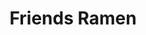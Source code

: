 ---
layout: place
title: "Friends Ramen"
permalink: /illinois/chicago/friends-ramen.html
stateAbbr: IL
stateName: Illinois
cityName: Chicago
seo:
  name: "Friends Ramen"
  type: Restaurant
  links: null
description: "Friends Ramen serves delicious sushi in Chicago, Illinois. Try fresh Japanese dishes for a great dining experience. "
place_id: ChIJEUsvg1LTD4gRGtjI_aG6Erc
photos:
  - name: >-
      places/ChIJEUsvg1LTD4gRGtjI_aG6Erc/photos/AeeoHcIiYHjHO6ca5CZeTFAwb4uHDaKLIuzJEkSO1kLYYqkmL-5PUZ-x_K1m-vBLddAWDHhjKYvuZdiaO3rmXZjmu7DnO4Ja3xlec8BkpyBtxhkb8oc4fe4i1pmfT94OAG7eYjUG5W1ElQObgsMwRjQzjIBN35E8UgGr6uD7Qrs45md-dkgMN24M1EBENpxwSNsxMAv6NILnwUdcLi106xQDcOwve6cRXXvOBg2T_FRqzDR8k8vMefpXw7XJwABWTApZMyd4ryE85AU9yjwrVU_jBaDEr_F2taZP4iZ6VGAol4lDCsbMwc90u7gcYsk9a9vEvOnVpi8jUGnoAXZuOJay6OkMj1sCFAXuJoiMsaetrrnh6pp_cjfQrQgFtpQrmXv18oaKDc4I_tuFEpDMPvEM80q26CA8uNLQDdsc5FsSZwo_gRo
    widthPx: 4032
    heightPx: 3024
    authorAttributions:
      - displayName: Mariella Arredondo
        uri: https://maps.google.com/maps/contrib/101872697305009838157
        photoUri: >-
          https://lh3.googleusercontent.com/a-/ALV-UjW07oyZWlgKU91CZf8irdrArKOuzMN5yi4zVgMi-M6_B86jt_hxtw=s100-p-k-no-mo
    flagContentUri: >-
      https://www.google.com/local/imagery/report/?cb_client=maps_api_places.places_api&image_key=!1e10!2sCIHM0ogKEICAgICEqv2t6QE&hl=en-US
    googleMapsUri: >-
      https://www.google.com/maps/place//data=!3m4!1e2!3m2!1sCIHM0ogKEICAgICEqv2t6QE!2e10!4m2!3m1!1s0x880fd352832f4b11:0xb712baa1fdc8d81a
  - name: >-
      places/ChIJEUsvg1LTD4gRGtjI_aG6Erc/photos/AeeoHcIqixKYU6tzy_nGYpRDKM72xaGa_4_k16mtss_9_gPbwGROocbj7QpvJyi0g0lmfLPca9xv3dgYAyEq8V4RxmTkD3GMb7MwiG6g6IXlRCvtvgQ-xDGO3aJlwtNnC4lnb_pWVOIZrLZai5oUV8ZXASOfp1JFnEbjlyWUCcG1XbQ9RNvgl-qNn_buwzWCV2mCDcMBZlf3LkmaTnYYq1DVC5KUxjze0VRoyt3gcTp9xAsBP3YW_15xu36UcQhDjSYaPABnF2cjLuZTi8JYoL3iM2wOxQetGALhr0lhuB1u9i1fYg
    widthPx: 3024
    heightPx: 3024
    authorAttributions:
      - displayName: Friends Ramen
        uri: https://maps.google.com/maps/contrib/103004355809666311339
        photoUri: >-
          https://lh3.googleusercontent.com/a-/ALV-UjWKaJH_0e9PXJTtcVpexL8j3ft1owI1Rtohm2ZDwdZMYNKZkAQ=s100-p-k-no-mo
    flagContentUri: >-
      https://www.google.com/local/imagery/report/?cb_client=maps_api_places.places_api&image_key=!1e10!2sAF1QipPyl7nKRMOnz9a5WJAV5i_FC6ETzrRwzZxAnJ8t&hl=en-US
    googleMapsUri: >-
      https://www.google.com/maps/place//data=!3m4!1e2!3m2!1sAF1QipPyl7nKRMOnz9a5WJAV5i_FC6ETzrRwzZxAnJ8t!2e10!4m2!3m1!1s0x880fd352832f4b11:0xb712baa1fdc8d81a
  - name: >-
      places/ChIJEUsvg1LTD4gRGtjI_aG6Erc/photos/AeeoHcKxQdQjllltixbMuNMdzKJHFMNdqr2t6CfwElztAWaPj_2qX0Td2Vyt1MSVdffK2aCaFRLCihqhcLpyaf1qgf9t3ILmpCiYmoQK57In5L_EWo3nLp2zYhtebi_ZEGv2KoMK4BCnlkEyDr3Ln7U-m9sYJbaFrHt4O6S-R-h3uHXEgPjJPik9US4PWT_1QMSVMf9gj_-aKujwPZ_aWdSMV6wYkrVIHlSN1j_6bgOZ4TpdN72xc7NxqhI6U9y2VbApX_ETp1mfBQOqM4qoaYjTmTgKktVajoYApX-7jJpPfqUtysacQ7WdB9iT6F-1qGs6urfhTVWrTkA86O4r1KDHJjNHF3ltg24SrqPlcg5IMCNuOQzg3jyfHyfXkeCB2qRE9H0yNWVfjgv_eqqi6gDXoGgzrd9JfZKoKGQpXyz3Ix4c6HlYfCMrAIXnjwSkMcmU
    widthPx: 3000
    heightPx: 4000
    authorAttributions:
      - displayName: Andres Donoso
        uri: https://maps.google.com/maps/contrib/116970656508802944890
        photoUri: >-
          https://lh3.googleusercontent.com/a-/ALV-UjVdFFf7MRisjCm5INx6MgyOKkPNHqaFWBUOEicGnG1t3d1pR_MHTQ=s100-p-k-no-mo
    flagContentUri: >-
      https://www.google.com/local/imagery/report/?cb_client=maps_api_places.places_api&image_key=!1e10!2sCIABIhADyc5UghZaK2fYU5MACzbg&hl=en-US
    googleMapsUri: >-
      https://www.google.com/maps/place//data=!3m4!1e2!3m2!1sCIABIhADyc5UghZaK2fYU5MACzbg!2e10!4m2!3m1!1s0x880fd352832f4b11:0xb712baa1fdc8d81a
  - name: >-
      places/ChIJEUsvg1LTD4gRGtjI_aG6Erc/photos/AeeoHcL9CBngev-tUQERvCVx5If-zO0IgBgAgO-fyxhVT4CHgZQsxkHPZyu1oKf1PWkOWXbixDydEulS1uMSAGUyllHBtXctSu3hFs9Mui1SUhrNL_Z_PWtV4uUmuCF6q50blhKgIn5lB4gyC9lpQBPFOBYhrtA3aUnBbuyXG-Z65i3pjqHtQ-MlzTml0NQqIV3QJldPXHygIp2Ra4fwvhkjbeiif_8s_Ns_DX2u14fayQS5yuaOGb6TeUlnUivHfN-ktbekUXZr2ybY_fk-B-j80DSGn7bSa-JXZwMxo_Fk-0FDvrUDdxXRHlt5MRLG88wgaeFLGRee0JOwHVTWapoWYj0etJEOFo3z-oRQuItWly20vYGT6LcXW14kXsSWmfMQvKuA-lvpXO8xvH4ddiVOImKML1UVXPx6FW3F4cmxfvg7LmIj
    widthPx: 4080
    heightPx: 3072
    authorAttributions:
      - displayName: Felipe Zambrano
        uri: https://maps.google.com/maps/contrib/114798962990076928096
        photoUri: >-
          https://lh3.googleusercontent.com/a-/ALV-UjUYGu6r2J7bOYUNLFBPu2kmk3eUPtWNPM8vFSJr8x5CGdXDGNk=s100-p-k-no-mo
    flagContentUri: >-
      https://www.google.com/local/imagery/report/?cb_client=maps_api_places.places_api&image_key=!1e10!2sCIHM0ogKEICAgIDbhu-EgQE&hl=en-US
    googleMapsUri: >-
      https://www.google.com/maps/place//data=!3m4!1e2!3m2!1sCIHM0ogKEICAgIDbhu-EgQE!2e10!4m2!3m1!1s0x880fd352832f4b11:0xb712baa1fdc8d81a
  - name: >-
      places/ChIJEUsvg1LTD4gRGtjI_aG6Erc/photos/AeeoHcITzDgA3weHJrpfK8yojniVNsW_ZM0PUIXk1DK_vSqXwmguiA726Ywej-C1_OHxHGX-gx0FD9HvrXeQtdFF1Jj0JMYAt08Y3aEtJbfrPy5iSQsZw8x1VFxRLbHzjNswgt0odhso21tLooBTtSdy7aEOzumAcpGFmiqv7A-OJS06VeiDi58UlgVK2kQqfj0UYsAlBzQzzSkMff4IpQ_C3Jvl0R4l-AnpfvJZSQJRtxpDT0MTmxSNS3Qn3wRgSiinyAes_xD22-nCUAVukSWecwOFSrP8LwMoHDBlrMjo5PvqT0PXYiygQC4b2msrkvGZ8YLQoUYlecFXKG0JpWnQc8ADNoQrddlnAn6mSda06EKIqkknXKt4Ba5Ud3QWJxAdXP1GAOXujfpdwgwOuYrTx18gy_2Y64-L1pAreybFpmg
    widthPx: 3000
    heightPx: 4000
    authorAttributions:
      - displayName: Aiden Nguyen
        uri: https://maps.google.com/maps/contrib/113471153164084845113
        photoUri: >-
          https://lh3.googleusercontent.com/a-/ALV-UjVa3iyUDDv2oZgFuEL1TQ3OnTJ59F0jrv8JZAU2III7QClbQsywZg=s100-p-k-no-mo
    flagContentUri: >-
      https://www.google.com/local/imagery/report/?cb_client=maps_api_places.places_api&image_key=!1e10!2sCIHM0ogKEICAgIDDh4euHw&hl=en-US
    googleMapsUri: >-
      https://www.google.com/maps/place//data=!3m4!1e2!3m2!1sCIHM0ogKEICAgIDDh4euHw!2e10!4m2!3m1!1s0x880fd352832f4b11:0xb712baa1fdc8d81a
  - name: >-
      places/ChIJEUsvg1LTD4gRGtjI_aG6Erc/photos/AeeoHcLz70UZbqeFZ2SYWEvjeMcFvxsf5qw32CBPEc79IkpVkklq5UxT_VtUyM54X3DJMEwDDK_fUJiBBUA_bAzIvJkXTmPjK1YMnJRGEgNNvLtVVRs-jWNeOXhaChBFmPvziFpdruCdUWIGkN3tNpIxRobe_QhmIwoF5KnZEy3Rh8ZVE4M82PlOfWIcf8ow8tyLNhBOP7tLKzI_HzTnMVLUBkTS1vFVMzGaniQwnXoRfd-Rlnwz4zM1dpOW-gAjyG6s52LvPc9zma4e6hOLA8QqLkbji8h_OxrIsyW-JSxhL3m4DS2uhETyc_vmPXk5OIfpUMB7BNXNSWlCbMvw6UHMccXQdwRb_vy_zdLmYAZJl-Nhnf_OFKIWAuKjBA6BwxfIrpp-uSbrZuCwolJ8A_VZ0eceYHAKUSUZ4WXIqDh5Ttw
    widthPx: 4032
    heightPx: 3024
    authorAttributions:
      - displayName: Emily Vonderheide
        uri: https://maps.google.com/maps/contrib/103280161790804393359
        photoUri: >-
          https://lh3.googleusercontent.com/a/ACg8ocLopRw5P-fKn5087BSVfaGScsH2vsWY82fPkYYSWD5AJQml0A=s100-p-k-no-mo
    flagContentUri: >-
      https://www.google.com/local/imagery/report/?cb_client=maps_api_places.places_api&image_key=!1e10!2sCIHM0ogKEICAgICv6P7OaQ&hl=en-US
    googleMapsUri: >-
      https://www.google.com/maps/place//data=!3m4!1e2!3m2!1sCIHM0ogKEICAgICv6P7OaQ!2e10!4m2!3m1!1s0x880fd352832f4b11:0xb712baa1fdc8d81a
  - name: >-
      places/ChIJEUsvg1LTD4gRGtjI_aG6Erc/photos/AeeoHcKO26TMuFpjYQwec5PztdRNMTtr7S4b5pwg9WG7ayM1vgK8Zqq97vhZKc3LwgA7Y0qf1AhPdB9FNlXbLLa9UxdcmCzQ_qTKAJJwPt1Dx8RFWnC_5XA7_IqxXlPDz3PcJxc6ktUxZG8LSi4Tei1ZKDT9PSF6QFIsQ8Yjm1uAnMJnoPtDvTrp7PtMy2E8w3bk4cIabYzlvntH9GYGkMlrlMQ8s6aVGdWkRxV490HdEt8d_cy4efGglTDkLkUNeCulgpJ-7RInVVawNtl6aNR6d1xg679Dtvtt4EXq7Lk-fwZTL1P_17cfE0Es2WuLILtaaeonN2rcb_9BgxRRsqrJOfG7CjOpbgoV6qOaOlHu8NGmxFNleaeEkDlBKQRTHEK7RJmZca6wBhfjYGugtmccCSH5QGMf1uM3gdEPPwQPP302XeSv
    widthPx: 4000
    heightPx: 2252
    authorAttributions:
      - displayName: Joseph Noriega
        uri: https://maps.google.com/maps/contrib/102139155794579966137
        photoUri: >-
          https://lh3.googleusercontent.com/a-/ALV-UjWHrLzMG0wT-XJAzFEni1mARQ9R9OlFuzL8Y-pMr6IBECPobryL=s100-p-k-no-mo
    flagContentUri: >-
      https://www.google.com/local/imagery/report/?cb_client=maps_api_places.places_api&image_key=!1e10!2sCIHM0ogKEICAgID30a-VwwE&hl=en-US
    googleMapsUri: >-
      https://www.google.com/maps/place//data=!3m4!1e2!3m2!1sCIHM0ogKEICAgID30a-VwwE!2e10!4m2!3m1!1s0x880fd352832f4b11:0xb712baa1fdc8d81a
  - name: >-
      places/ChIJEUsvg1LTD4gRGtjI_aG6Erc/photos/AeeoHcIEK7GfX33tBF44VDcPL_qQinU6MZLnEeBPzRT6D4PpZbpMCie1otrjZZNDg6aoVT5v2I-xQIGclnjNoG87VQOyB5Te8ANbRHMY2qW_v0JIqqKyuwDTRfXd4rkjqS8NFBvBAnTO-RML9_dhUi1hDp0gL-pNAq6N6ryUJs6cB2A3BXDm_sWDJixg2zhPoVKctod_UfjfyNZyMvkp6o2jWQDj09MgFD6lUJ5XKpFhr1g6-Ssq8htZBMp7DhaM1-glrsisIppRU1NRvXUiMPH4u7WBQQ_Sg-qq7KVk29vwKach7MO2DU8PwPWgIzTzNKMGd5H5cbNq5QjkVjZwIvMAE3bcbE9opSNUsYWvv1Fc1Gc0vFmIaT-jjonIPvzQ7p7AN5zmQK9iyXp94TwquUwPItMbTZNSV51HgdU_0LTxa3M
    widthPx: 4080
    heightPx: 3072
    authorAttributions:
      - displayName: Mihir Padechiya
        uri: https://maps.google.com/maps/contrib/105963055650347850217
        photoUri: >-
          https://lh3.googleusercontent.com/a-/ALV-UjUTS1jhnamGkQPzhwAPZ2CZFEX3yQt7T37Ne7L8T-P5IKASh5A=s100-p-k-no-mo
    flagContentUri: >-
      https://www.google.com/local/imagery/report/?cb_client=maps_api_places.places_api&image_key=!1e10!2sCIHM0ogKEICAgMCg-7CfTw&hl=en-US
    googleMapsUri: >-
      https://www.google.com/maps/place//data=!3m4!1e2!3m2!1sCIHM0ogKEICAgMCg-7CfTw!2e10!4m2!3m1!1s0x880fd352832f4b11:0xb712baa1fdc8d81a
  - name: >-
      places/ChIJEUsvg1LTD4gRGtjI_aG6Erc/photos/AeeoHcK-psXSE4fxRYfmwoBumosoH5TeLij0Qm2XxV_AVb20keDlfZ4UenNi55ReUr-WWgG4hSI3QC-mrIKkbcAGMU6VVwkyrXwEq3o7semvMNm3Paz4gKEs5og3LZ3Q_0tBgC84UjNCdkoKW3YKGXgHJwRxC_NKsP9kG7KpjIOoeVSG-3arOccFJd1d8g7O7hGBsMdhf-VJY2gbFd66iDiO7CyURPnFBVOgsqbRjfYZ5lsqF9xTFNfQ5TkkKZUmkZk_SnvvOZPU4ZSeWGeSAIlTB8kvENe4Ctp3s8rR8darVQeG4sOhVd_VK45wJbekoG4B_3MRY1Qc_bDwXaxUT2g88zTAWgpWT7qqIH-SJKLKzob6z8aRfSabEY5T30OQvPCN_9gC-3onbqJE6YV1XJh3eyq97a5iYdhUhPzb0_oHq00
    widthPx: 3072
    heightPx: 4080
    authorAttributions:
      - displayName: Felipe Zambrano
        uri: https://maps.google.com/maps/contrib/114798962990076928096
        photoUri: >-
          https://lh3.googleusercontent.com/a-/ALV-UjUYGu6r2J7bOYUNLFBPu2kmk3eUPtWNPM8vFSJr8x5CGdXDGNk=s100-p-k-no-mo
    flagContentUri: >-
      https://www.google.com/local/imagery/report/?cb_client=maps_api_places.places_api&image_key=!1e10!2sCIHM0ogKEICAgIDbhu-EQQ&hl=en-US
    googleMapsUri: >-
      https://www.google.com/maps/place//data=!3m4!1e2!3m2!1sCIHM0ogKEICAgIDbhu-EQQ!2e10!4m2!3m1!1s0x880fd352832f4b11:0xb712baa1fdc8d81a
  - name: >-
      places/ChIJEUsvg1LTD4gRGtjI_aG6Erc/photos/AeeoHcJ6gCaAhDwMzS8oo7AlOPunbMQl82o1KzKWwhbT2BQxIstPrkyIo62X-nYyg1y2VqQjB360ZtgjKEUmSr1cUqszlcSiit77GfFnPyDPpM-K9Yjoeay216Vq09vVkG3bKmGCinEPma_3W5KgBHStUxN8V7tFHvCSOjEOW73qYeix47mDUn3uaDuw0T8NgZ0STmIVv4SEfjgDKOqIvXuTD6kKmy_IyF_JtK4ak1XS8EAmuBK_dTDndaNBmDmYUp1-zto-1Y9LeGlwwovjObJ3LF3C1sfZoVYCpCf9W6DpYCXGW4fIIvxZrYrvJy9H2ikJRDEM3Q7kk4DGr_jz5lqVKiArVuFZykKFVpu9mF9odANWomdrk96Pb6I1jjKyAwWXUswTUCa4Bqjth3GyATeLU3oBDyXkom-zpHgbuHQWSf7_Sg
    widthPx: 4080
    heightPx: 3072
    authorAttributions:
      - displayName: Jordan Hays
        uri: https://maps.google.com/maps/contrib/103110309569445910612
        photoUri: >-
          https://lh3.googleusercontent.com/a-/ALV-UjVvjJzrt8IVO0k-XarSSkax0T5wPpJxHkQJXewRJ7qVQBydT8uFSw=s100-p-k-no-mo
    flagContentUri: >-
      https://www.google.com/local/imagery/report/?cb_client=maps_api_places.places_api&image_key=!1e10!2sCIHM0ogKEICAgIDhmbePEg&hl=en-US
    googleMapsUri: >-
      https://www.google.com/maps/place//data=!3m4!1e2!3m2!1sCIHM0ogKEICAgIDhmbePEg!2e10!4m2!3m1!1s0x880fd352832f4b11:0xb712baa1fdc8d81a
address: 808 N State St, Chicago, IL 60610, USA
street: 808 N State St
city: Chicago
state: IL
zip: '60610'
country: USA
neighborhood: Rush & Division
latitude: '41.897088'
longitude: '-87.628335'
accessibility_options:
  wheelchairAccessibleParking: false
business_status: OPERATIONAL
name: Friends Ramen
google_maps_links:
  directionsUri: >-
    https://www.google.com/maps/dir//''/data=!4m7!4m6!1m1!4e2!1m2!1m1!1s0x880fd352832f4b11:0xb712baa1fdc8d81a!3e0
  placeUri: https://maps.google.com/?cid=13191811463431903258
  writeAReviewUri: >-
    https://www.google.com/maps/place//data=!4m3!3m2!1s0x880fd352832f4b11:0xb712baa1fdc8d81a!12e1
  reviewsUri: >-
    https://www.google.com/maps/place//data=!4m4!3m3!1s0x880fd352832f4b11:0xb712baa1fdc8d81a!9m1!1b1
  photosUri: >-
    https://www.google.com/maps/place//data=!4m3!3m2!1s0x880fd352832f4b11:0xb712baa1fdc8d81a!10e5
primary_type: Ramen Restaurant
opening_hours:
  regular: null
  current: null
secondary_opening_hours:
  regular:
    weekdayDescriptions: null
    type: null
  current:
    weekdayDescriptions: null
    type: null
phone: null
price_level: null
price_range: null
rating: null
rating_count: 0
website: null
reviews: null
parking_options: null
payment_options: null
allow_dogs: null
curbside_pickup: null
delivery: null
dine_in: null
good_for_children: null
good_for_groups: null
good_for_sports: null
live_music: null
menu_for_children: null
outdoor_seating: null
reservable: null
restroom: null
serves_beer: null
serves_breakfast: null
serves_brunch: null
serves_cocktails: null
serves_coffee: null
serves_dinner: null
serves_dessert: null
serves_lunch: null
serves_vegetarian_food: null
serves_wine: null
takeout: null
summary: null

---